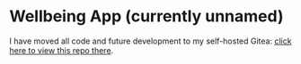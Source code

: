 # Wellbeing App (currently unnamed)

I have moved all code and future development to my self-hosted Gitea: [click here to view this repo there](https://gitea.defiantjc.synology.me/jaap/wellbeingapp).